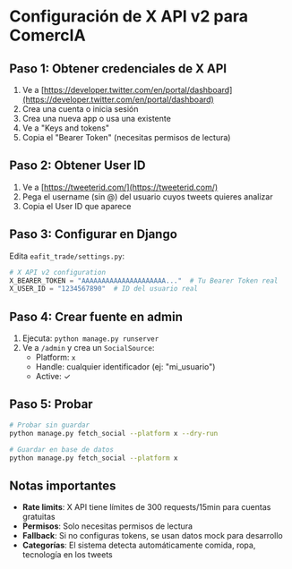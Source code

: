 # Configuración de X API v2 para ComercIA

## Paso 1: Obtener credenciales de X API

1. Ve a [https://developer.twitter.com/en/portal/dashboard](https://developer.twitter.com/en/portal/dashboard)
2. Crea una cuenta o inicia sesión
3. Crea una nueva app o usa una existente
4. Ve a "Keys and tokens"
5. Copia el "Bearer Token" (necesitas permisos de lectura)

## Paso 2: Obtener User ID

1. Ve a [https://tweeterid.com/](https://tweeterid.com/)
2. Pega el username (sin @) del usuario cuyos tweets quieres analizar
3. Copia el User ID que aparece

## Paso 3: Configurar en Django

Edita `eafit_trade/settings.py`:

```python
# X API v2 configuration
X_BEARER_TOKEN = "AAAAAAAAAAAAAAAAAAAAA..."  # Tu Bearer Token real
X_USER_ID = "1234567890"  # ID del usuario real
```

## Paso 4: Crear fuente en admin

1. Ejecuta: `python manage.py runserver`
2. Ve a `/admin` y crea un `SocialSource`:
   - Platform: `x`
   - Handle: cualquier identificador (ej: "mi_usuario")
   - Active: ✓

## Paso 5: Probar

```bash
# Probar sin guardar
python manage.py fetch_social --platform x --dry-run

# Guardar en base de datos
python manage.py fetch_social --platform x
```

## Notas importantes

- **Rate limits**: X API tiene límites de 300 requests/15min para cuentas gratuitas
- **Permisos**: Solo necesitas permisos de lectura
- **Fallback**: Si no configuras tokens, se usan datos mock para desarrollo
- **Categorías**: El sistema detecta automáticamente comida, ropa, tecnología en los tweets
